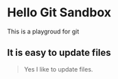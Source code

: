 # Hello Git Sandbox

This is a playgroud for git 

## It is easy to update files

> Yes I like to update files.
